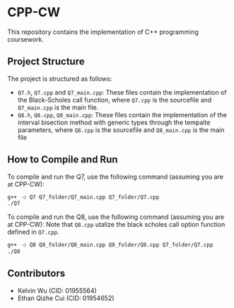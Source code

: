 # CPP-CW

This repository contains the implementation of C++ programming coursework.

## Project Structure

The project is structured as follows:

- `Q7.h`, `Q7.cpp` and `Q7_main.cpp`: These files contain the implementation of the Black-Scholes call function, where `Q7.cpp` is the sourcefile and `Q7_main.cpp` is the main file.
- `Q8.h`, `Q8.cpp`, `Q8_main.cpp`: These files contain the implementation of the interval bisection method with generic types through the tempalte parameters, where `Q8.cpp` is the sourcefile and `Q8_main.cpp` is the main file

## How to Compile and Run
To compile and run the Q7, use the following command (assuming you are at CPP-CW):
```bash
g++ -o Q7 Q7_folder/Q7_main.cpp Q7_folder/Q7.cpp
./Q7
```
To compile and run the Q8, use the following command (assuming you are at CPP-CW): Note that `Q8.cpp` utalize the black scholes call option function defined in `Q7.cpp`.
```bash
g++ -o Q8 Q8_folder/Q8_main.cpp Q8_folder/Q8.cpp Q7_folder/Q7.cpp
./Q8
```

## Contributors
- Kelvin Wu (CID: 01955564)
- Ethan Qizhe Cui (CID: 01954652)